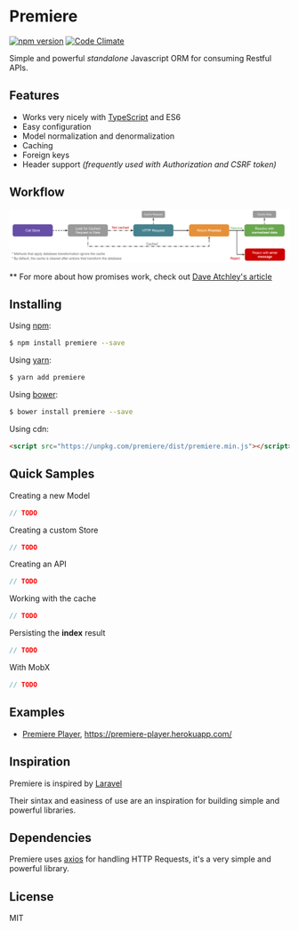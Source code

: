 # Premiere

[![npm version](https://img.shields.io/npm/v/premiere.svg)](https://www.npmjs.org/package/premiere)
[![Code Climate](https://codeclimate.com/github/pedsmoreira/premiere/badges/gpa.svg)](https://codeclimate.com/github/pedsmoreira/premiere)

Simple and powerful _standalone_ Javascript ORM for consuming Restful APIs.

## Features
- Works very nicely with [TypeScript](http://typescriptlang.org/) and ES6
- Easy configuration
- Model normalization and denormalization
- Caching
- Foreign keys
- Header support _(frequently used with Authorization and CSRF token)_

## Workflow
![Workflow](workflow.png)

** For more about how promises work, check out [Dave Atchley's article](http://www.datchley.name/es6-promises/)

## Installing

Using [npm](http://npmjs.com/):

```bash
$ npm install premiere --save
```

Using [yarn](https://yarnpkg.com/):

```bash
$ yarn add premiere
```

Using [bower](https://bower.io/):

```bash
$ bower install premiere --save
```

Using cdn:

```html
<script src="https://unpkg.com/premiere/dist/premiere.min.js"></script>
```

## Quick Samples

Creating a new Model
 
```js
// TODO
```

Creating a custom Store

```js
// TODO
```

Creating an API

```js
// TODO
```

Working with the cache

```js
// TODO
```

Persisting the **index** result

```js
// TODO
```

With MobX

```js
// TODO
```

## Examples
- [Premiere Player](https://github.com/pedsmoreira/premiere-player), https://premiere-player.herokuapp.com/ 

## Inspiration
Premiere is inspired by [Laravel](https://laravel.com/)

Their sintax and easiness of use are an inspiration for building simple and powerful libraries.

## Dependencies
Premiere uses [axios](https://github.com/mzabriskie/axios) for handling HTTP Requests, it's a very simple and powerful library.

## License
MIT
